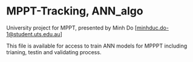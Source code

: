 # MPPT-Tracking, ANN_algo
University project for MPPT, presented by Minh Do [minhduc.do-1@student.uts.edu.au]

This file is available for access to train ANN models for MPPPT including trianing, testin and validating process.
